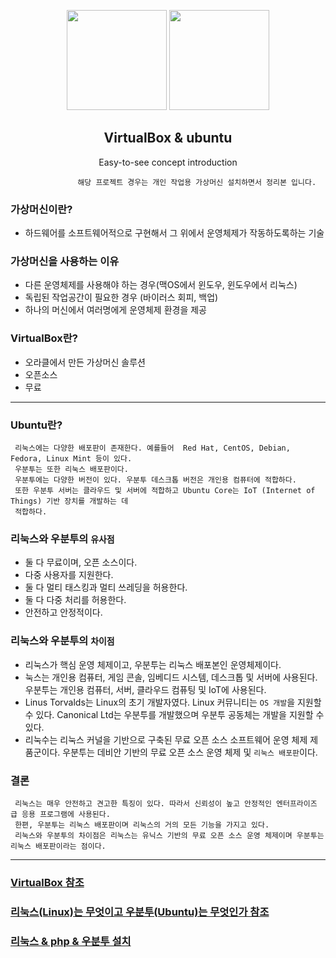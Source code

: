 <p align="center">
  <img src="https://user-images.githubusercontent.com/110442250/206632011-21df0981-65c4-4fbe-8900-6502d58f923d.png" height="160">
  <img src="https://user-images.githubusercontent.com/110442250/206632015-747151e7-b1c9-4845-b27f-19f8c3024c41.png" height="160">
  <h2 align="center">VirtualBox & ubuntu</h2>
  <p align="center">Easy-to-see concept introduction<p>
 
  </p>
</p>
 
 
                   해당 프로젝트 경우는 개인 작업용 가상머신 설치하면서 정리본 입니다.
                     




### 가상머신이란?

- 하드웨어를 소프트웨어적으로 구현해서 그 위에서 운영체제가 작동하도록하는 기술

### 가상머신을 사용하는 이유

 - 다른 운영체제를 사용해야 하는 경우(맥OS에서 윈도우, 윈도우에서 리눅스)
 - 독립된 작업공간이 필요한 경우 (바이러스 회피, 백업)
 - 하나의 머신에서 여러명에게 운영체제 환경을 제공

### VirtualBox란?

 - 오라클에서 만든 가상머신 솔루션
 - 오픈소스
 - 무료

<hr>

### Ubuntu란? 

     리눅스에는 다양한 배포판이 존재한다. 예를들어  Red Hat, CentOS, Debian, Fedora, Linux Mint 등이 있다. 
     우분투는 또한 리눅스 배포판이다. 
     우분투에는 다양한 버전이 있다. 우분투 데스크톱 버전은 개인용 컴퓨터에 적합하다. 
     또한 우분투 서버는 클라우드 및 서버에 적합하고 Ubuntu Core는 IoT (Internet of Things) 기반 장치를 개발하는 데 
     적합하다.

### 리눅스와 우분투의 `유사점`

 - 둘 다 무료이며, 오픈 소스이다.
 - 다중 사용자를 지원한다.
 - 둘 다 멀티 태스킹과 멀티 쓰레딩을 허용한다.
 - 둘 다 다중 처리를 허용한다.
 - 안전하고 안정적이다.
 
### 리눅스와 우분투의 `차이점`

 - 리눅스가 핵심 운영 체제이고, 우분투는 리눅스 배포본인 운영체제이다.
 - 눅스는 개인용 컴퓨터, 게임 콘솔, 임베디드 시스템, 데스크톱 및 서버에 사용된다. 우분투는 개인용 컴퓨터, 서버, 클라우드 컴퓨팅 및 IoT에 사용된다.
 - Linus Torvalds는 Linux의 초기 개발자였다. Linux 커뮤니티는 `OS 개발`을 지원할 수 있다. Canonical Ltd는 우분투를 개발했으며 우분투 공동체는 개발을 지원할 수 있다.
 - 리눅수는 리눅스 커널을 기반으로 구축된 무료 오픈 소스 소프트웨어 운영 체제 제품군이다. 우분투는 데비안 기반의 무료 오픈 소스 운영 체제 및 `리눅스 배포판`이다.

### 결론

     리눅스는 매우 안전하고 견고한 특징이 있다. 따라서 신뢰성이 높고 안정적인 엔터프라이즈 급 응용 프로그램에 사용된다. 
     한편, 우분투는 리눅스 배포판이며 리눅스의 거의 모든 기능을 가지고 있다. 
     리눅스와 우분투의 차이점은 리눅스는 유닉스 기반의 무료 오픈 소스 운영 체제이며 우분투는 리눅스 배포판이라는 점이다.

<hr>

### [VirtualBox 참조](https://opentutorials.org/course/173)
### [리눅스(Linux)는 무엇이고 우분투(Ubuntu)는 무엇인가 참조](https://jminie.tistory.com/87)
### [리눅스 & php & 우분투 설치](https://yoshikixdrum.tistory.com/214)
